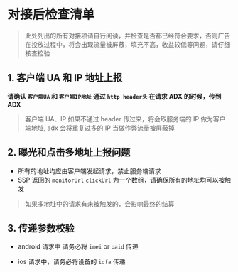 # 对接后检查清单

> 此处列出的所有对接项请自行阅读，并检查是否都已经符合要求，否则广告在投放过程中，将会出现流量被屏蔽，填充不高，收益较低等问题，请仔细核查检验

## 1. 客户端 UA 和 IP 地址上报

**请确认 `客户端UA` 和 `客户端IP地址` 通过 `http header头` 在请求 ADX 的时候，传到 ADX**

> 客户端 UA、IP 如果不通过 header 传过来，将会取服务端的 IP 做为客户端地址, adx 会将重复过多的 IP 当做作弊流量被屏蔽掉

## 2. 曝光和点击多地址上报问题

- 所有的地址均应由客户端发起请求，禁止服务端请求
- SSP 返回的 `monitorUrl` `clickUrl` 为一个数组，请确保所有的地址均可以被触发
 
> 如果多地址中的请求有未被触发的，会影响最终的结算

## 3. 传递参数校验

- android 请求中 请务必将 `imei` or `oaid` 传递

- ios 请求中，请务必将设备的 `idfa` 传递
